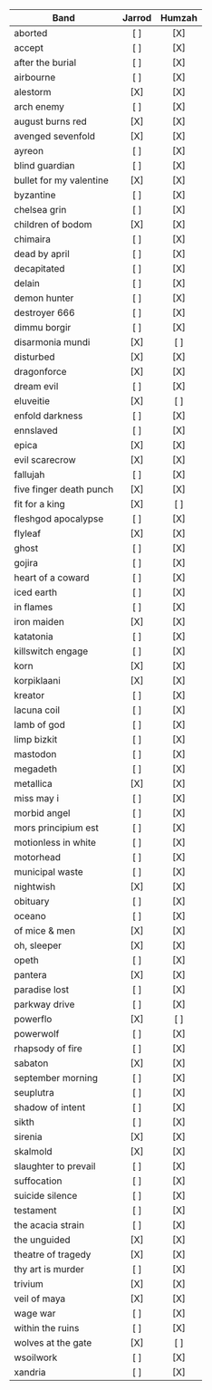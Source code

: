 |Band                                    | Jarrod | Humzah |
|-----------------------------------------|:------:|:------:|
|aborted                                  |  [ ]   |  [X]   |
|accept                                   |  [ ]   |  [X]   |
|after the burial                         |  [ ]   |  [X]   |
|airbourne                                |  [ ]   |  [X]   |
|alestorm                                 |  [X]   |  [X]   |
|arch enemy                               |  [ ]   |  [X]   |
|august burns red                         |  [X]   |  [X]   |
|avenged sevenfold                        |  [X]   |  [X]   |
|ayreon                                   |  [ ]   |  [X]   |
|blind guardian                           |  [ ]   |  [X]   |
|bullet for my valentine                  |  [X]   |  [X]   |
|byzantine                                |  [ ]   |  [X]   |
|chelsea grin                             |  [ ]   |  [X]   |
|children of bodom                        |  [X]   |  [X]   |
|chimaira                                 |  [ ]   |  [X]   |
|dead by april                            |  [ ]   |  [X]   |
|decapitated                              |  [ ]   |  [X]   |
|delain                                   |  [ ]   |  [X]   |
|demon hunter                             |  [ ]   |  [X]   |
|destroyer 666                            |  [ ]   |  [X]   |
|dimmu borgir                             |  [ ]   |  [X]   |
|disarmonia mundi                         |  [X]   |  [ ]   |
|disturbed                                |  [X]   |  [X]   |
|dragonforce                              |  [X]   |  [X]   |
|dream evil                               |  [ ]   |  [X]   |
|eluveitie                                |  [X]   |  [ ]   |
|enfold darkness                          |  [ ]   |  [X]   |
|ennslaved                                |  [ ]   |  [X]   |
|epica                                    |  [X]   |  [X]   |
|evil scarecrow                           |  [X]   |  [X]   |
|fallujah                                 |  [ ]   |  [X]   |
|five finger death punch                  |  [X]   |  [X]   |
|fit for a king                           |  [X]   |  [ ]   |
|fleshgod apocalypse                      |  [ ]   |  [X]   |
|flyleaf                                  |  [X]   |  [X]   |
|ghost                                    |  [ ]   |  [X]   |
|gojira                                   |  [ ]   |  [X]   |
|heart of a coward                        |  [ ]   |  [X]   |
|iced earth                               |  [ ]   |  [X]   |
|in flames                                |  [ ]   |  [X]   |
|iron maiden                              |  [X]   |  [X]   |
|katatonia                                |  [ ]   |  [X]   |
|killswitch engage                        |  [ ]   |  [X]   |
|korn                                     |  [X]   |  [X]   |
|korpiklaani                              |  [X]   |  [X]   |
|kreator                                  |  [ ]   |  [X]   |
|lacuna coil                              |  [ ]   |  [X]   |
|lamb of god                              |  [ ]   |  [X]   |
|limp bizkit                              |  [ ]   |  [X]   |
|mastodon                                 |  [ ]   |  [X]   |
|megadeth                                 |  [ ]   |  [X]   |
|metallica                                |  [X]   |  [X]   |
|miss may i                               |  [ ]   |  [X]   |
|morbid angel                             |  [ ]   |  [X]   |
|mors principium est                      |  [ ]   |  [X]   |
|motionless in white                      |  [ ]   |  [X]   |
|motorhead                                |  [ ]   |  [X]   |
|municipal waste                          |  [ ]   |  [X]   |
|nightwish                                |  [X]   |  [X]   |
|obituary                                 |  [ ]   |  [X]   |
|oceano                                   |  [ ]   |  [X]   |
|of mice & men                            |  [X]   |  [X]   |
|oh, sleeper                              |  [X]   |  [X]   |
|opeth                                    |  [ ]   |  [X]   |
|pantera                                  |  [X]   |  [X]   |
|paradise lost                            |  [ ]   |  [X]   |
|parkway drive                            |  [ ]   |  [X]   |
|powerflo                                 |  [X]   |  [ ]   |
|powerwolf                                |  [ ]   |  [X]   |
|rhapsody of fire                         |  [ ]   |  [X]   |
|sabaton                                  |  [X]   |  [X]   |
|september morning                        |  [ ]   |  [X]   |
|seuplutra                                |  [ ]   |  [X]   |
|shadow of intent                         |  [ ]   |  [X]   |
|sikth                                    |  [ ]   |  [X]   |
|sirenia                                  |  [X]   |  [X]   |
|skalmold                                 |  [X]   |  [X]   |
|slaughter to prevail                     |  [ ]   |  [X]   |
|suffocation                              |  [ ]   |  [X]   |
|suicide silence                          |  [ ]   |  [X]   |
|testament                                |  [ ]   |  [X]   |
|the acacia strain                        |  [ ]   |  [X]   |
|the unguided                             |  [X]   |  [X]   |
|theatre of tragedy                       |  [X]   |  [X]   |
|thy art is murder                        |  [ ]   |  [X]   |
|trivium                                  |  [X]   |  [X]   |
|veil of maya                             |  [X]   |  [X]   |
|wage war                                 |  [ ]   |  [X]   |
|within the ruins                         |  [ ]   |  [X]   |
|wolves at the gate                       |  [X]   |  [ ]   |
|wsoilwork                                |  [ ]   |  [X]   |
|xandria                                  |  [ ]   |  [X]   |
